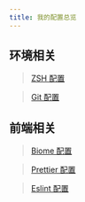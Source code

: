 ```yaml
---
title: 我的配置总览
---
```


## 环境相关

> [ZSH 配置](./zshrc)

> [Git 配置](./git)

## 前端相关

> [Biome 配置](./biome)

> [Prettier 配置](./prettier)

> [Eslint 配置](./eslint)
